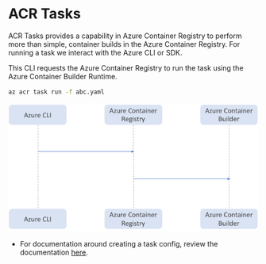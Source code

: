 # ACR Tasks

ACR Tasks provides a capability in Azure Container Registry to perform more than simple, container builds in the Azure Container Registry. For running a task we interact with the Azure CLI or SDK. 

This CLI requests the Azure Container Registry to run the task using the Azure Container Builder Runtime.

```sh
az acr task run -f abc.yaml
```

![Img](docs/images/task.png)

* For documentation around creating a task config, review the documentation [here](docs/README.md).